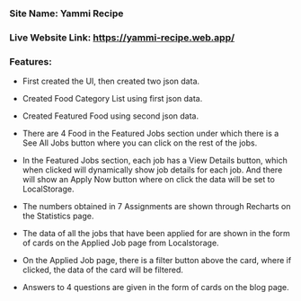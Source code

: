 ### Site Name: Yammi Recipe
### Live Website Link: https://yammi-recipe.web.app/
### Features: 
* First created the UI, then created two json data.

* Created Food Category List using first json data.

* Created Featured Food using second json data.

* There are 4 Food in the Featured Jobs section under which there is a See All Jobs button where you can click on the rest of the jobs.

* In the Featured Jobs section, each job has a View Details button, which when clicked will dynamically show job details for each job. And there will show an Apply Now button where on click the data will be set to LocalStorage.

* The numbers obtained in 7 Assignments are shown through Recharts on the Statistics page.

* The data of all the jobs that have been applied for are shown in the form of cards on the Applied Job page from Localstorage.

* On the Applied Job page, there is a filter button above the card, where if clicked, the data of the card will be filtered.

* Answers to 4 questions are given in the form of cards on the blog page.